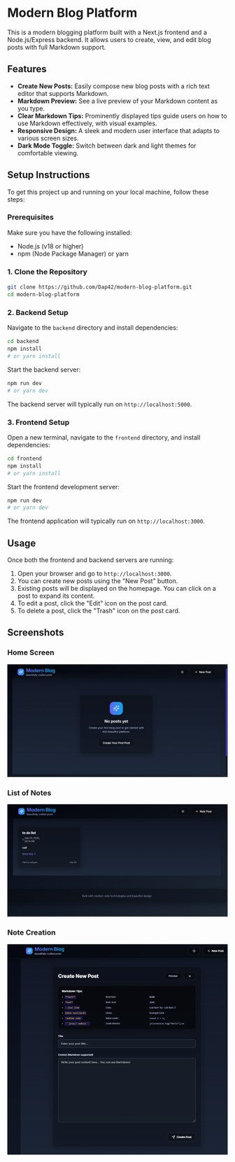 # Modern Blog Platform

This is a modern blogging platform built with a Next.js frontend and a Node.js/Express backend. It allows users to create, view, and edit blog posts with full Markdown support.

## Features

- **Create New Posts:** Easily compose new blog posts with a rich text editor that supports Markdown.
- **Markdown Preview:** See a live preview of your Markdown content as you type.
- **Clear Markdown Tips:** Prominently displayed tips guide users on how to use Markdown effectively, with visual examples.
- **Responsive Design:** A sleek and modern user interface that adapts to various screen sizes.
- **Dark Mode Toggle:** Switch between dark and light themes for comfortable viewing.

## Setup Instructions

To get this project up and running on your local machine, follow these steps:

### Prerequisites

Make sure you have the following installed:

- Node.js (v18 or higher)
- npm (Node Package Manager) or yarn

### 1. Clone the Repository

```bash
git clone https://github.com/Dap42/modern-blog-platform.git
cd modern-blog-platform
```

### 2. Backend Setup

Navigate to the `backend` directory and install dependencies:

```bash
cd backend
npm install
# or yarn install
```

Start the backend server:

```bash
npm run dev
# or yarn dev
```

The backend server will typically run on `http://localhost:5000`.

### 3. Frontend Setup

Open a new terminal, navigate to the `frontend` directory, and install dependencies:

```bash
cd frontend
npm install
# or yarn install
```

Start the frontend development server:

```bash
npm run dev
# or yarn dev
```

The frontend application will typically run on `http://localhost:3000`.

## Usage

Once both the frontend and backend servers are running:

1.  Open your browser and go to `http://localhost:3000`.
2.  You can create new posts using the "New Post" button.
3.  Existing posts will be displayed on the homepage. You can click on a post to expand its content.
4.  To edit a post, click the "Edit" icon on the post card.
5.  To delete a post, click the "Trash" icon on the post card.

## Screenshots

### Home Screen

![Home Screen](frontend/assests/home_screen.png)

### List of Notes

![List of Notes](frontend/assests/list_of_notes.png)

### Note Creation

![Note Creation](frontend/assests/note_creation.png)
